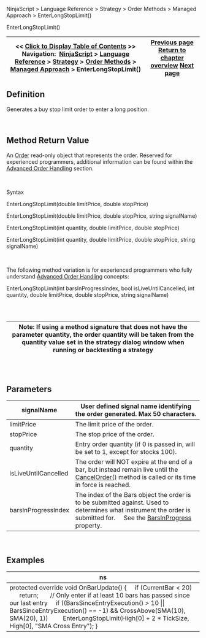 ﻿


NinjaScript \> Language Reference \> Strategy \> Order Methods \> Managed Approach \> EnterLongStopLimit()






















EnterLongStopLimit()







| \<\< [Click to Display Table of Contents](enterlongstoplimit.md) \>\> **Navigation:**     [NinjaScript](ninjascript-1.md) \> [Language Reference](language_reference_wip-1.md) \> [Strategy](strategy-1.md) \> [Order Methods](order_methods-1.md) \> [Managed Approach](managed_approach-1.md) \> EnterLongStopLimit() | [Previous page](enterlongmit-1.md) [Return to chapter overview](managed_approach-1.md) [Next page](enterlongstopmarket-1.md) |
| --- | --- |











## Definition


Generates a buy stop limit order to enter a long position.


 


## Method Return Value


An [Order](order-1.md) read\-only object that represents the order. Reserved for experienced programmers, additional information can be found within the [Advanced Order Handling](advanced_order_handling-1.md) section.   

 


Syntax  

EnterLongStopLimit(double limitPrice, double stopPrice)   

EnterLongStopLimit(double limitPrice, double stopPrice, string signalName)


EnterLongStopLimit(int quantity, double limitPrice, double stopPrice)


EnterLongStopLimit(int quantity, double limitPrice, double stopPrice, string signalName)


 


The following method variation is for experienced programmers who fully understand [Advanced Order Handling](advanced_order_handling-1.md) concepts:


EnterLongStopLimit(int barsInProgressIndex, bool isLiveUntilCancelled, int quantity, double limitPrice, double stopPrice, string signalName) 


 


## 




| Note: If using a method signature that does not have the parameter quantity, the order quantity will be taken from the quantity value set in the strategy dialog window when running or backtesting a strategy |
| --- |



## 


 


## Parameters




| signalName | User defined signal name identifying the order generated. Max 50 characters. |
| --- | --- |
| limitPrice | The limit price of the order. |
| stopPrice | The stop price of the order. |
| quantity | Entry order quantity (if 0 is passed in, will be set to 1, except for stocks 100\). |
| isLiveUntilCancelled | The order will NOT expire at the end of a bar, but instead remain live until the [CancelOrder()](managed_cancelorder-1.md) method is called or its time in force is reached. |
| barsInProgressIndex | The index of the Bars object the order is to be submitted against. Used to determines what instrument the order is submitted for.      See the [BarsInProgress](barsinprogress-1.md) property. |



 


## 


## Examples




| ns |
| --- |
| protected override void OnBarUpdate() {      if (CurrentBar \< 20)          return;        // Only enter if at least 10 bars has passed since our last entry      if ((BarsSinceEntryExecution() \> 10 \|\| BarsSinceEntryExecution() \=\= \-1) \&\& CrossAbove(SMA(10), SMA(20), 1))          EnterLongStopLimit(High\[0] \+ 2 \* TickSize, High\[0], "SMA Cross Entry"); } |



 








